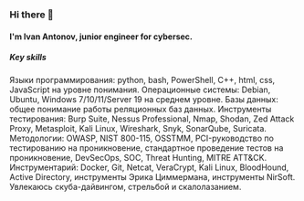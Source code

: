 ### Hi there 👋

#### I'm Ivan Antonov, junior engineer for cybersec. 

##### Key skills
Языки программирования: python, bash, PowerShell, C++, html, css, JavaScript на уровне понимания.
Операционные системы: Debian, Ubuntu, Windows 7/10/11/Server 19 на среднем уровне.
Базы данных: общее понимание работы реляционных баз данных.
Инструменты тестирования: Burp Suite, Nessus Professional, Nmap, Shodan, Zed Attack Proxy, Metasploit, Kali Linux, Wireshark, Snyk, SonarQube, Suricata. 
Методологии: OWASP, NIST 800-115, OSSTMM, PCI-руководство по тестированию на проникновение, стандартное проведение тестов на проникновение, DevSecOps, SOC, Threat Hunting, MITRE ATT&CK. 
Инструментарий: Docker, Git, Netcat, VeraCrypt, Kali Linux, BloodHound, Active Directory, инструменты Эрика Циммермана, инструменты NirSoft.
Увлекаюсь скуба-дайвингом, стрельбой и скалолазанием.  

<!--
**GagalinIvan/GagalinIvan** is a ✨ _special_ ✨ repository because its `README.md` (this file) appears on your GitHub profile.

Here are some ideas to get you started:

- 🔭 I’m currently working on ...
- 🌱 I’m currently learning ...
- 👯 I’m looking to collaborate on ...
- 🤔 I’m looking for help with ...
- 💬 Ask me about ...
- 📫 How to reach me: ...
- 😄 Pronouns: ...
- ⚡ Fun fact: ...
-->
